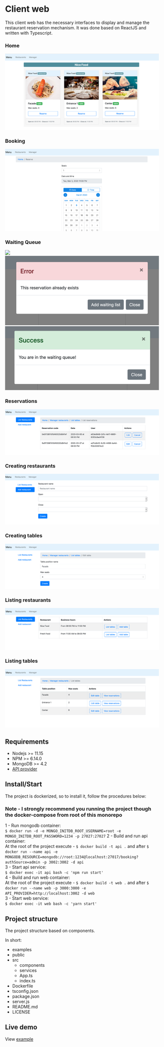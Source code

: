 # Client web
This client web has the necessary interfaces to display and manage the restaurant reservation mechanism. It was done based on ReactJS and written with Typescript.

### Home
![](./examples/show_restaurants_and_tables.png)

### Booking
![](./examples/booking.png)

### Waiting Queue
![](./examples/waiting_queue.png) ![](./examples/waiting_queue2.png) ![](./examples/waiting_queue3.png)

### Reservations
![](./examples/reservations.png)

### Creating restaurants
![](./examples/creating_restaurant.png)

### Creating tables
![](./examples/creating_table.png)

### Listing restaurants
![](./examples/list_restaurants.png)

### Listing tables
![](./examples/list_tables.png)

## Requirements
 - Nodejs >= 11.15
 - NPM >= 6.14.0
 - MongoDB >= 4.2
 - [API provider](../api/README.md)

## Install/Start
The project is dockerized, so to install it, follow the procedures below: 

### Note - I strongly recommend you running the project though the docker-compose from root of this monorepo

1 - Run mongodb container:  
`$ docker run -d -e MONGO_INITDB_ROOT_USERNAME=root -e MONGO_INITDB_ROOT_PASSWORD=1234 -p 27027:27027` 
2 - Build and run api container:  
At the root of the project execute - `$ docker build -t api .` and after `$ docker run --name api -e MONGODB_RESOURCE=mongodb://root:1234@localhost:27017/booking?authSource=admin -p 3002:3002 -d api`  
3 - Start api service:  
`$ docker exec -it api bash -c 'npm run start'`  
4 - Build and run web container:  
At the root of the project execute - `$ docker build -t web .` and after `$ docker run --name web -p 3000:3000 -e API_PROVIDER=http://localhost:3002 -d web`  
3 - Start web service:  
`$ docker exec -it web bash -c 'yarn start'`

## Project structure
The project structure based on components.

In short:
 - examples
 - public
 - src
    - components
    - services
    - App.ts
    - index.ts
 - Dockerfile
 - tsconfig.json
 - package.json
 - server.js
 - README.md
 - LICENSE


## Live demo
View [example](http://ec2-52-205-252-32.compute-1.amazonaws.com:3000/)

